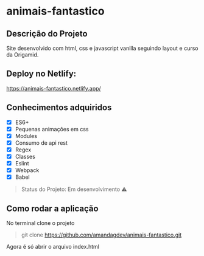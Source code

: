 # animais-fantastico

## Descrição do Projeto

<p align="justify">Site desenvolvido com html, css e javascript vanilla seguindo layout e curso da Origamid.</p>

## Deploy no Netlify:

https://animais-fantastico.netlify.app/

## Conhecimentos adquiridos

- [x] ES6+
- [x] Pequenas animações em css
- [x] Modules
- [x] Consumo de api rest
- [x] Regex
- [x] Classes
- [x] Eslint
- [x] Webpack
- [x] Babel

> Status do Projeto: Em desenvolvimento :warning:

## Como rodar a aplicação

No terminal clone o projeto

> git clone https://github.com/amandagdev/animais-fantastico.git

Agora é só abrir o arquivo index.html
